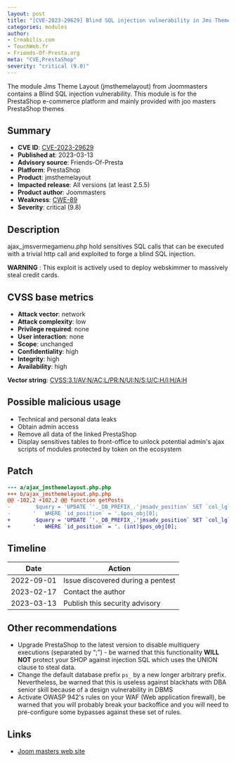 ```yaml
---
layout: post
title: "[CVE-2023-29629] Blind SQL injection vulnerability in Jms Theme Layout (jmsthemelayout) PrestaShop module"
categories: modules
author:
- Creabilis.com
- TouchWeb.fr
- Friends-Of-Presta.org
meta: "CVE,PrestaShop"
severity: "critical (9.8)"
---
```


The module Jms Theme Layout (jmsthemelayout) from Joommasters contains a Blind SQL injection vulnerability.
This module is for the PrestaShop e-commerce platform and mainly provided with joo masters PrestaShop themes

## Summary

* **CVE ID**: [CVE-2023-29629](https://cve.mitre.org/cgi-bin/cvename.cgi?name=CVE-2023-29629)
* **Published at**: 2023-03-13
* **Advisory source**: Friends-Of-Presta
* **Platform**: PrestaShop
* **Product**: jmsthemelayout
* **Impacted release**: All versions (at least 2.5.5)
* **Product author**: Joommasters
* **Weakness**: [CWE-89](https://cwe.mitre.org/data/definitions/89.html)
* **Severity**: critical (9.8)

## Description

ajax_jmsvermegamenu.php hold sensitives SQL calls that can be executed with a trivial http call and exploited to forge a blind SQL injection.

**WARNING** : This exploit is actively used to deploy webskimmer to massively steal credit cards. 

## CVSS base metrics

* **Attack vector**: network
* **Attack complexity**: low
* **Privilege required**: none
* **User interaction**: none
* **Scope**: unchanged
* **Confidentiality**: high
* **Integrity**: high
* **Availability**: high

**Vector string**: [CVSS:3.1/AV:N/AC:L/PR:N/UI:N/S:U/C:H/I:H/A:H](https://nvd.nist.gov/vuln-metrics/cvss/v3-calculator?vector=AV:N/AC:L/PR:N/UI:N/S:U/C:H/I:H/A:H)

## Possible malicious usage

* Technical and personal data leaks
* Obtain admin access
* Remove all data of the linked PrestaShop
* Display sensitives tables to front-office to unlock potential admin's ajax scripts of modules protected by token on the ecosystem

## Patch

```diff
--- a/ajax_jmsthemelayout.php.php
+++ b/ajax_jmsthemelayout.php.php
@@ -102,2 +102,2 @@ function getPosts
-        $query = 'UPDATE `'._DB_PREFIX_.'jmsadv_position` SET `col_lg` = '.$pos_obj[1].', `col_md` = '.$pos_obj[2].', `col_sm` = '.$pos_obj[3].', `col_xs` = '.$pos_obj[4].
-		'	WHERE `id_position` = '.$pos_obj[0];
+        $query = 'UPDATE `'._DB_PREFIX_.'jmsadv_position` SET `col_lg` = '. (int)$pos_obj[1].', `col_md` = '. (int)$pos_obj[2].', `col_sm` = '. (int)$pos_obj[3].', `col_xs` = '. (int)$pos_obj[4].
+		'	WHERE `id_position` = '. (int)$pos_obj[0];
```

## Timeline

| Date | Action |
|--|--|
| 2022-09-01 | Issue discovered during a pentest |
| 2023-02-17 | Contact the author |
| 2023-03-13 | Publish this security advisory |

## Other recommendations

* Upgrade PrestaShop to the latest version to disable multiquery executions (separated by “;”) - be warned that this functionality **WILL NOT** protect your SHOP against injection SQL which uses the UNION clause to steal data.
* Change the default database prefix `ps_` by a new longer arbitrary prefix. Nevertheless, be warned that this is useless against blackhats with DBA senior skill because of a design vulnerability in DBMS
* Activate OWASP 942's rules on your WAF (Web application firewall), be warned that you will probably break your backoffice and you will need to pre-configure some bypasses against these set of rules.

## Links

* [Joom masters web site](https://www.joommasters.com/)

